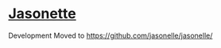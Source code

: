 # [Jasonette](https://www.jasonette.com)

Development Moved to https://github.com/jasonelle/jasonelle/
